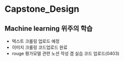# Capstone_Design

## Machine learning 위주의 학습
- 텍스트 크롤링 업로드 예정
- 이미지 크롤링 코드업로드 완료
- rouge 평가모델 관련 노션 작성 겸 실습 코드 업로드(0403)
